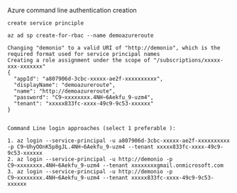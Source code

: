 

Azure command line authentication creation

    create service principle

    az ad sp create-for-rbac --name demoazureroute

    Changing "demonio" to a valid URI of "http://demonio", which is the required format used for service principal names
    Creating a role assignment under the scope of "/subscriptions/xxxxx-xxx-xxxxxxx"
    {
      "appId": "a807906d-3cbc-xxxxx-ae2f-xxxxxxxxxx",
      "displayName": "demoazureroute",
      "name": "http://demoazureroute",
      "password": "C9~xxxxxxxx.4NH~6Aekfu_9-uzm4",
      "tenant": "xxxxx833fc-xxxx-49c9-9c53-xxxxxx"
    }


    Command Line login approaches (select 1 preferable ):

    1. az login --service-principal -u a807906d-3cbc-xxxxx-ae2f-xxxxxxxxxx -p C9~UhyOOnK5p8gJL.4NH~6Aekfu_9-uzm4 --tenant xxxxx833fc-xxxx-49c9-9c53-xxxxxx    
    2. az login --service-principal -u http://demonio -p C9~xxxxxxxx.4NH~6Aekfu_9-uzm4 --tenant xxxxxxxxgmail.onmicrosoft.com
    3. az login --service-principal -u http://demonio -p C9~xxxxxxxx.4NH~6Aekfu_9-uzm4 --tenant xxxxx833fc-xxxx-49c9-9c53-xxxxxx

